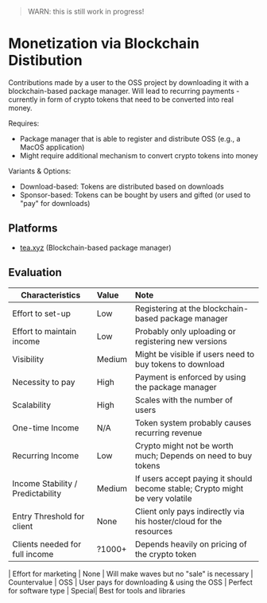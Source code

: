 > WARN: this is still work in progress!

# Monetization via Blockchain Distibution

Contributions made by a user to the OSS project by downloading it with a blockchain-based package manager. Will lead to recurring payments - currently in form of crypto tokens that need to be converted into real money.

Requires:
* Package manager that is able to register and distribute OSS (e.g., a MacOS application)
* Might require additional mechanism to convert crypto tokens into money

Variants & Options:
* Download-based: Tokens are distributed based on downloads
* Sponsor-based: Tokens can be bought by users and gifted (or used to "pay" for downloads)

## Platforms
* [tea.xyz](https://tea.xyz/) (Blockchain-based package manager)

## Evaluation

| Characteristics                   | Value  | Note |
| --------------------------------- |:------ |:---- |
| Effort to set-up                  | Low    | Registering at the blockchain-based package manager
| Effort to maintain income         | Low    | Probably only uploading or registering new versions
| Visibility                        | Medium | Might be visible if users need to buy tokens to download
| Necessity to pay                  | High   | Payment is enforced by using the package manager
| Scalability                       | High   | Scales with the number of users
| One-time Income                   | N/A    | Token system probably causes recurring revenue
| Recurring Income                  | Low    | Crypto might not be worth much; Depends on need to buy tokens
| Income Stability / Predictability | Medium | If users accept paying it should become stable; Crypto might be very volatile
| Entry Threshold for client        | None   | Client only pays indirectly via his hoster/cloud for the resources
| Clients needed for full income    | ?1000+ | Depends heavily on pricing of the crypto token

| Effort for marketing              | None   | Will make waves but no "sale" is necessary
| Countervalue                      | OSS    | User pays for downloading & using the OSS
| Perfect for software type         | Special| Best for tools and libraries
